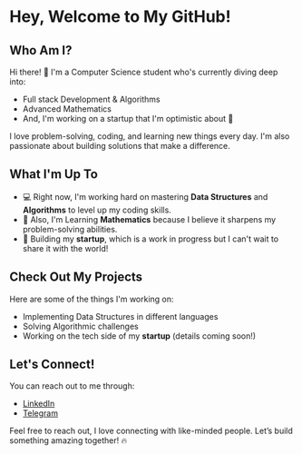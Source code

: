# Hey, Welcome to My GitHub!

## Who Am I?

Hi there! 👋 I'm a Computer Science student who's currently diving deep into:

- Full stack Development & Algorithms
- Advanced Mathematics
- And, I'm working on a startup that I'm optimistic about 🚀

I love problem-solving, coding, and learning new things every day. I'm also passionate about building solutions that make a difference.

## What I'm Up To

- 💻 Right now, I'm working hard on mastering **Data Structures** and **Algorithms** to level up my coding skills.
- 🔢 Also, I'm Learning **Mathematics**  because I believe it sharpens my problem-solving abilities.
- 🚀 Building my **startup**, which is a work in progress but I can't wait to share it with the world!

## Check Out My Projects

Here are some of the things I'm working on:

- Implementing Data Structures in different languages
- Solving Algorithmic challenges
- Working on the tech side of my **startup** (details coming soon!)

## Let's Connect!

You can reach out to me through:

- [LinkedIn]([https://www.linkedin.com](https://www.linkedin.com/in/bilal-kanjelkheir-9a893a302/))
- [Telegram](https://t.me/khawarozmi)

Feel free to reach out, I love connecting with like-minded people. Let’s build something amazing together! 🔥
